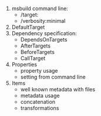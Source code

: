 1. msbuild command line:
   - /target:
   - /verbosity:minimal
2. DefaultTarget
3. Dependency specification:
   - DependsOnTargets
   - AfterTargets
   - BeforeTargets
   - CallTarget
4. Properties
   - property usage
   - setting from command line
5. Items
   - well known metadata with files
   - metadata usage
   - concatenation
   - transformations
